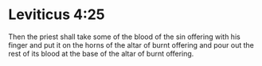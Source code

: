 # Leviticus 4:25

Then the priest shall take some of the blood of the sin offering with his finger and put it on the horns of the altar of burnt offering and pour out the rest of its blood at the base of the altar of burnt offering.
